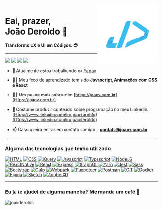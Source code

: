 <img align="right" alt="GIF" src="https://github.com/joaoderoldo/joaoderoldo/blob/main/assets/logo.png" width="200" height="200" />
<h1 align="left">Eai, prazer, <br> João Deroldo 👋</h1>  
<h4 align="left">Transformo UX e UI em Códigos. 😎</h4>

<hr>

<p>
<a href="https://linkedin.com/in/joaoderoldo" target="_blank"><img src="https://img.shields.io/badge/linkedin-%230077B5.svg?&style=for-the-badge&logo=linkedin&logoColor=white" height=25></a>
<a href="https://instagram.com/joaoderoldo" target="_blank"><img src="https://img.shields.io/badge/instagram-%23E4405F.svg?&style=for-the-badge&logo=instagram&logoColor=white" height=25></a>
<a href="https://stackoverflow.com/users/9719278" target="_blank"><img src="https://img.shields.io/badge/Stack_Overflow-FE7A16?style=for-the-badge&logo=stack-overflow&logoColor=white" height=25></a>
<a href="https://codepen.io/joaoderoldo" target="_blank"><img src="https://img.shields.io/badge/Codepen-000000?style=for-the-badge&logo=codepen&logoColor=white" height=25></a>
</p>

- 💼 Atualmente estou trabalhando na [Yapay](https://yapay.com.br)  
  
- 👨‍🎓 Meu foco de aprendizado tem sido **Javascript, Animações com CSS e React**  
  
- 👨‍💻 Um pouco mais sobre mim [https://joaov.com.br](https://joaov.com.br)  
  
- 📝 Costumo produzir conteúdo sobre programação no meu Linkedin. [https://www.linkedin.com/in/joaoderoldo](https://www.linkedin.com/in/joaoderoldo)  
  
- 📫 Caso queira entrar em contato comigo... **contato@joaov.com.br**

<hr>
  
<h3 align="left">Alguma das tecnologias que tenho utilizado</h3>

<p align="left">
<a href="https://www.w3.org/html/" target="_blank"><img src="https://img.shields.io/badge/HTML5-E34F26?style=for-the-badge&logo=html5&logoColor=white" alt="HTML" /></a>
<a href="https://www.w3schools.com/css/" target="_blank"><img src="https://img.shields.io/badge/CSS3-1572B6?style=for-the-badge&logo=css3&logoColor=white" alt="CSS" /></a>
<a href="https://jquery.com/" target="_blank"><img src="https://img.shields.io/badge/jQuery-0769AD?style=for-the-badge&logo=jquery&logoColor=white" alt="jQuery" /></a>
<a href="https://developer.mozilla.org/en-US/docs/Web/JavaScript" target="_blank"><img src="https://img.shields.io/badge/JavaScript-323330?style=for-the-badge&logo=javascript&logoColor=F7DF1E" alt="Javascript" /></a>
<a href="https://www.typescriptlang.org/" target="_blank"><img src="https://img.shields.io/badge/TypeScript-007ACC?style=for-the-badge&logo=typescript&logoColor=white" alt="Typescript" /></a>
<a href="https://nodejs.org" target="_blank"><img src="https://img.shields.io/badge/Node.js-339933?style=for-the-badge&logo=nodedotjs&logoColor=white" alt="NodeJS" /></a>
<a href="https://reactnative.dev/" target="_blank"><img src="https://img.shields.io/badge/React_Native-20232A?style=for-the-badge&logo=react&logoColor=61DAFB" alt="ReactNative" /></a>
<a href="https://reactjs.org/" target="_blank"><img src="https://img.shields.io/badge/React-20232A?style=for-the-badge&logo=react&logoColor=61DAFB" alt="React" /></a>
<a href="https://expressjs.com" target="_blank"><img src="https://img.shields.io/badge/Express.js-000000?style=for-the-badge&logo=express&logoColor=white" alt="Express" /></a>
<a href="https://graphql.org/" target="_blank"><img src="https://img.shields.io/badge/GraphQl-E10098?style=for-the-badge&logo=graphql&logoColor=white" alt="GraphQL" /></a>
<a href="https://yarnpkg.com/" target="_blank"><img src="https://img.shields.io/badge/Yarn-2C8EBB?style=for-the-badge&logo=yarn&logoColor=white" alt="Yarn" /></a>
<a href="https://jestjs.io/" target="_blank"><img src="https://img.shields.io/badge/Jest-C21325?style=for-the-badge&logo=jest&logoColor=white" alt="Jest" /></a>
<a href="https://sass-lang.com" target="_blank"><img src="https://img.shields.io/badge/Sass-CC6699?style=for-the-badge&logo=sass&logoColor=white" alt="Sass" /></a>
<a href="https://getbootstrap.com/" target="_blank"><img src="https://img.shields.io/badge/Bootstrap-563D7C?style=for-the-badge&logo=bootstrap&logoColor=white" alt="Bootstrap" /></a>
<a href="https://gulpjs.com/" target="_blank"><img src="https://img.shields.io/badge/Gulp-cf4647?style=for-the-badge&logo=gulp&logoColor=white" alt="Gulp" /></a>
<a href="https://webpack.js.org" target="_blank"><img src="https://img.shields.io/badge/Webpack-8DD6F9?style=for-the-badge&logo=Webpack&logoColor=white" alt="Webpack" /></a>
<a href="https://github.com/puppeteer/puppeteer" target="_blank"><img src="https://img.shields.io/badge/Puppeteer-40B5A4?style=for-the-badge&logo=Puppeteer&logoColor=white" alt="Puppeteer" /></a>
<a href="https://postman.com" target="_blank"><img src="https://img.shields.io/badge/Postman-FF6C37?style=for-the-badge&logo=Postman&logoColor=white" alt="Postman" /></a>
<a href="https://git-scm.com/" target="_blank"><img src="https://img.shields.io/badge/Git-F05032?style=for-the-badge&logo=git&logoColor=white" alt="GIT" /></a>
<a href="https://www.docker.com/" target="_blank"><img src="https://img.shields.io/badge/Docker-2CA5E0?style=for-the-badge&logo=docker&logoColor=white" alt="Docker" /></a>
<a href="https://www.figma.com/" target="_blank"><img src="https://img.shields.io/badge/Figma-F24E1E?style=for-the-badge&logo=figma&logoColor=white" alt="Figma" /></a>
<a href="https://www.sketch.com/" target="_blank"><img src="https://img.shields.io/badge/Sketch-FFB387?style=for-the-badge&logo=sketch&logoColor=black" alt="Sketch" /></a>
<a href="https://www.adobe.com/products/xd.html" target="_blank"><img src="https://img.shields.io/badge/Adobe%20XD-470137?style=for-the-badge&logo=Adobe%20XD&logoColor=#FF61F6" alt="Adobe XD" /></a>
</p>

<hr> 
  

<h3 align="left">Eu ja te ajudei de alguma maneira? Me manda um café 💙</h3>  
<p><a href="https://www.buymeacoffee.com/joaoderoldo"> <img align="left" src="https://cdn.buymeacoffee.com/buttons/v2/default-yellow.png" height="50" width="210" alt="joaoderoldo" /></a></p>
